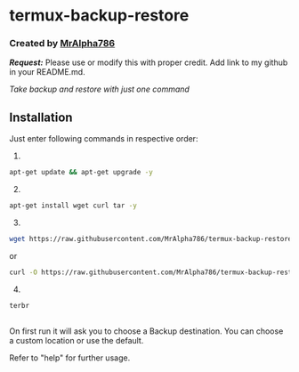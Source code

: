 # termux-backup-restore

### Created by [MrAlpha786](https://github.com/MrAlpha786)
***Request:*** Please use or modify this with proper credit. Add link to my github in your README.md.

_Take backup and restore with just one command_

## Installation

Just enter following commands in respective order:

1.
```bash
apt-get update && apt-get upgrade -y
```
2.
```bash
apt-get install wget curl tar -y
```
3.
```bash
wget https://raw.githubusercontent.com/MrAlpha786/termux-backup-restore/master/terbr && chmod u+x terbr && mv terbr $PREFIX/bin/
```
or
```bash
curl -O https://raw.githubusercontent.com/MrAlpha786/termux-backup-restore/master/terbr && chmod u+x terbr && mv terbr $PREFIX/bin/
```
4.
```bash
terbr
```
##
On first run it will ask you to choose a Backup destination. You can choose a custom location or use the default.

Refer to "help" for further usage.
